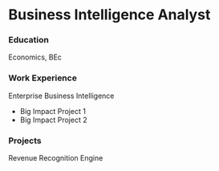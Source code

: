 # Business Intelligence Analyst

### Education
Economics, BEc

### Work Experience
Enterprise Business Intelligence
- Big Impact Project 1
- Big Impact Project 2

### Projects
Revenue Recognition Engine
